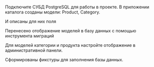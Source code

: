 Подключите СУБД PostgreSQL для работы в проекте.
В приложении каталога созданы модели:
Product,
Category.

И описаны для них поля

Перенесено отображение моделей в базу данных с помощью инструмента миграций

Для моделей категории и продукта настройте отображение в административной панели.

Сформированы фикстуры для заполнения базы данных.
